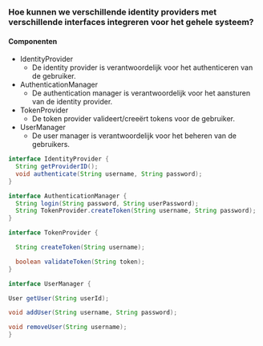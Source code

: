 ### Hoe kunnen we verschillende identity providers met verschillende interfaces integreren voor het gehele systeem?

#### Componenten

- IdentityProvider
    - De identity provider is verantwoordelijk voor het authenticeren van de gebruiker.
- AuthenticationManager
    - De authentication manager is verantwoordelijk voor het aansturen van de identity provider.
- TokenProvider
    - De token provider valideert/creeërt tokens voor de gebruiker.
- UserManager
    - De user manager is verantwoordelijk voor het beheren van de gebruikers.

```java
interface IdentityProvider {
  String getProviderID();
  void authenticate(String username, String password);
}

interface AuthenticationManager {
  String login(String password, String userPassword);
  String TokenProvider.createToken(String username, String password);
}

interface TokenProvider {

  String createToken(String username);

  boolean validateToken(String token);
}

interface UserManager {

User getUser(String userId);

void addUser(String username, String password);

void removeUser(String username);
}
```

